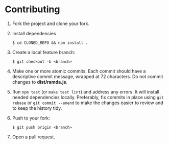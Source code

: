 # Contributing

1.  Fork the project and clone your fork.

1.  Install dependencies

        $ cd CLONED_REPO && npm install .

1.  Create a local feature branch:

        $ git checkout -b <branch>

1.  Make one or more atomic commits. Each commit should have a descriptive
    commit message, wrapped at 72 characters. Do not commit changes to
    __dist/ramda.js__.

5.  Run `npm test` (or `make test lint`) and address any errors. It will install
    needed dependencies locally.  Preferably, fix commits in place using `git
    rebase` or `git commit --amend` to make the changes easier to review and to
    keep the history tidy.

6.  Push to your fork:

        $ git push origin <branch>

7.  Open a pull request.
